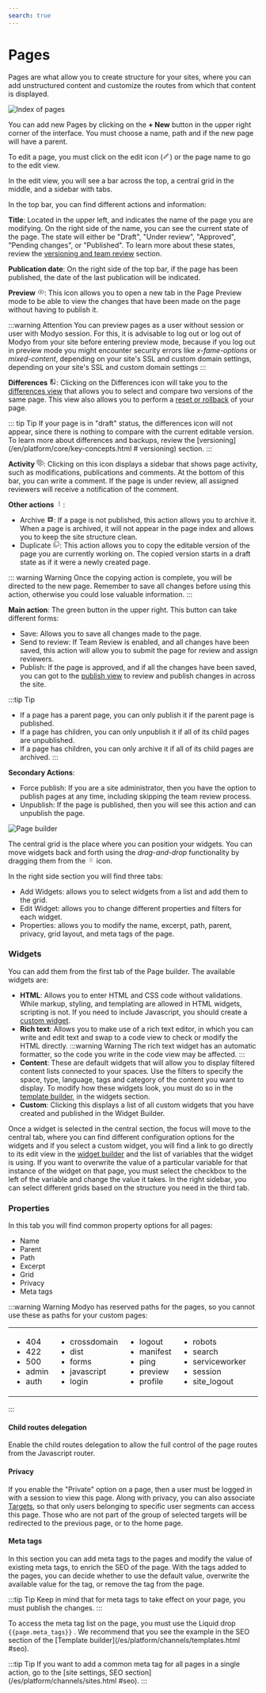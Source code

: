 ```yaml
---
search: true
---
```


# Pages

Pages are what allow you to create structure for your sites, where you can add unstructured content and customize the routes from which that content is displayed.

![Index of pages](/assets/img/platform/page-index.png)

You can add new Pages by clicking on the **+ New** button in the upper right corner of the interface. You must choose a name, path and if the new page will have a parent.

To edit a page, you must click on the edit icon (<svg xmlns="http://www.w3.org/2000/svg" xmlns:xlink="http://www.w3.org/1999/xlink" aria-hidden="true" focusable="false" width="1em" height="1em" style="-ms-transform: rotate(360deg); -webkit-transform: rotate(360deg); transform: rotate(360deg);" preserveAspectRatio="xMidYMid meet" viewBox="0 0 24 24"> <path d="M14.06 9l.94.94L5.92 19H5v-.92L14.06 9m3.6-6c-.25 0-.51.1-.7.29l-1.83 1.83l3.75 3.75l1.83-1.83c.39-.39.39-1.04 0-1.41l-2.34-2.34c-.2-.2-.45-.29-.71-.29m-3.6 3.19L3 17.25V21h3.75L17.81 9.94l-3.75-3.75z" fill="#626262"/> <rect x="0" y="0" width="24" height="24" fill="rgba(0, 0, 0, 0)" /> </svg>) or the page name to go to the edit view.

In the edit view, you will see a bar across the top, a central grid in the middle, and a sidebar with tabs.

In the top bar, you can find different actions and information:

**Title**: Located in the upper left, and indicates the name of the page you are modifying. On the right side of the name, you can see the current state of the page. The state will either be "Draft", "Under review", "Approved", "Pending changes", or "Published". To learn more about these states, review the [versioning and team review](/en/platform/core/key-concepts.html) section.

**Publication date**: On the right side of the top bar, if the page has been published, the date of the last publication will be indicated.

**Preview** <svg xmlns="http://www.w3.org/2000/svg" xmlns:xlink="http://www.w3.org/1999/xlink" aria-hidden="true" focusable="false" width="1em" height="1em" style="-ms-transform: rotate(360deg); -webkit-transform: rotate(360deg); transform: rotate(360deg);" preserveAspectRatio="xMidYMid meet" viewBox="0 0 24 24"> <path d="M12 9a3 3 0 0 1 3 3a3 3 0 0 1-3 3a3 3 0 0 1-3-3a3 3 0 0 1 3-3m0-4.5c5 0 9.27 3.11 11 7.5c-1.73 4.39-6 7.5-11 7.5S2.73 16.39 1 12c1.73-4.39 6-7.5 11-7.5M3.18 12a9.821 9.821 0 0 0 17.64 0a9.821 9.821 0 0 0-17.64 0z" fill="#626262"/> <rect x="0" y="0" width="24" height="24" fill="rgba(0, 0, 0, 0)" /> </svg>: This icon allows you to open a new tab in the Page Preview mode to be able to view the changes that have been made on the page without having to publish it.

:::warning Attention
You can preview pages as a user without session or user with Modyo session. For this, it is advisable to log out or log out of Modyo from your site before entering preview mode, because if you log out in preview mode you might encounter security errors like _x-fame-options_ or _mixed-content_, depending on your site's SSL and custom domain settings, depending on your site's SSL and custom domain settings
:::

**Differences** <svg xmlns="http://www.w3.org/2000/svg" xmlns:xlink="http://www.w3.org/1999/xlink" aria-hidden="true" focusable="false" width="1em" height="1em" style="-ms-transform: rotate(360deg); -webkit-transform: rotate(360deg); transform: rotate(360deg);" preserveAspectRatio="xMidYMid meet" viewBox="0 0 24 24"> <path d="M19 3h-5v2h5v13l-5-6v9h5a2 2 0 0 0 2-2V5a2 2 0 0 0-2-2m-9 15H5l5-6m0-9H5c-1.11 0-2 .89-2 2v14a2 2 0 0 0 2 2h5v2h2V1h-2v2z" fill="#626262"/> <rect x="0" y="0" width="24" height="24" fill="rgba(0, 0, 0, 0)" /> </svg>: Clicking on the Differences icon will take you to the [differences view](/en/platform/channels/sites.html#review-and-joint-publication) that allows you to select and compare two versions of the same page. This view also allows you to perform a [reset or rollback](/en/platform/core/key-concepts.html#actions-for-versioning) of your page.

::: tip Tip
If your page is in "draft" status, the differences icon will not appear, since there is nothing to compare with the current editable version. To learn more about differences and backups, review the [versioning](/en/platform/core/key-concepts.html # versioning) section.
:::

**Activity** <svg xmlns="http://www.w3.org/2000/svg" xmlns:xlink="http://www.w3.org/1999/xlink" aria-hidden="true" focusable="false" width="1em" height="1em" style="-ms-transform: rotate(360deg); -webkit-transform: rotate(360deg); transform: rotate(360deg);" preserveAspectRatio="xMidYMid meet" viewBox="0 0 24 24"> <path d="M12 23a1 1 0 0 1-1-1v-3H7a2 2 0 0 1-2-2V7a2 2 0 0 1 2-2h14a2 2 0 0 1 2 2v10a2 2 0 0 1-2 2h-4.1l-3.7 3.71c-.2.18-.44.29-.7.29H12m1-6v3.08L16.08 17H21V7H7v10h6M3 15H1V3a2 2 0 0 1 2-2h16v2H3v12m6-6h10v2H9V9m0 4h8v2H9v-2z" fill="#626262"/> <rect x="0" y="0" width="24" height="24" fill="rgba(0, 0, 0, 0)" /> </svg>: Clicking on this icon displays a sidebar that shows page activity, such as modifications, publications and comments. At the bottom of this bar, you can write a comment. If the page is under review, all assigned reviewers will receive a notification of the comment.

**Other actions** <svg xmlns="http://www.w3.org/2000/svg" xmlns:xlink="http://www.w3.org/1999/xlink" aria-hidden="true" focusable="false" width="1em" height="1em" style="-ms-transform: rotate(360deg); -webkit-transform: rotate(360deg); transform: rotate(360deg);" preserveAspectRatio="xMidYMid meet" viewBox="0 0 24 24"> <path d="M12 16a2 2 0 0 1 2 2a2 2 0 0 1-2 2a2 2 0 0 1-2-2a2 2 0 0 1 2-2m0-6a2 2 0 0 1 2 2a2 2 0 0 1-2 2a2 2 0 0 1-2-2a2 2 0 0 1 2-2m0-6a2 2 0 0 1 2 2a2 2 0 0 1-2 2a2 2 0 0 1-2-2a2 2 0 0 1 2-2z" fill="#626262"/> <rect x="0" y="0" width="24" height="24" fill="rgba(0, 0, 0, 0)" /> </svg>:

- Archive <svg xmlns="http://www.w3.org/2000/svg" xmlns:xlink="http://www.w3.org/1999/xlink" aria-hidden="true" focusable="false" width="1em" height="1em" style="-ms-transform: rotate(360deg); -webkit-transform: rotate(360deg); transform: rotate(360deg);" preserveAspectRatio="xMidYMid meet" viewBox="0 0 24 24"> <path d="M5.12 5l.81-1h12l.94 1M12 17.5L6.5 12H10v-2h4v2h3.5L12 17.5m8.54-12.27l-1.39-1.68C18.88 3.21 18.47 3 18 3H6c-.47 0-.88.21-1.16.55L3.46 5.23C3.17 5.57 3 6 3 6.5V19a2 2 0 0 0 2 2h14a2 2 0 0 0 2-2V6.5c0-.5-.17-.93-.46-1.27z" fill="#626262"/> <rect x="0" y="0" width="24" height="24" fill="rgba(0, 0, 0, 0)" /> </svg>: If a page is not published, this action allows you to archive it. When a page is archived, it will not appear in the page index and allows you to keep the site structure clean.
- Duplicate <svg xmlns="http://www.w3.org/2000/svg" xmlns:xlink="http://www.w3.org/1999/xlink" aria-hidden="true" focusable="false" width="1em" height="1em" style="-ms-transform: rotate(360deg); -webkit-transform: rotate(360deg); transform: rotate(360deg);" preserveAspectRatio="xMidYMid meet" viewBox="0 0 24 24"> <path d="M20 16V4H8v12h12m2 0a2 2 0 0 1-2 2H8a2 2 0 0 1-2-2V4c0-1.11.89-2 2-2h12a2 2 0 0 1 2 2v12m-6 4v2H4a2 2 0 0 1-2-2V7h2v13h12z" fill="#626262"/> <rect x="0" y="0" width="24" height="24" fill="rgba(0, 0, 0, 0)" /> </svg>: This action allows you to copy the editable version of the page you are currently working on. The copied version starts in a draft state as if it were a newly created page.

::: warning Warning
Once the copying action is complete, you will be directed to the new page. Remember to save all changes before using this action, otherwise you could lose valuable information.
:::

**Main action**: The green button in the upper right. This button can take different forms:

- Save: Allows you to save all changes made to the page.
- Send to review: If Team Review is enabled, and all changes have been saved, this action will allow you to submit the page for review and assign reviewers.
- Publish: If the page is approved, and if all the changes have been saved, you can got to the [publish view](/en/platform/channels/sites.html#review-and-joint-publication) to review and publish changes in across the site.

:::tip Tip
* If a page has a parent page, you can only publish it if the parent page is published.
* If a page has children, you can only unpublish it if all of its child pages are unpublished.
* If a page has children, you can only archive it if all of its child pages are archived.
:::

**Secondary Actions**:
- Force publish: If you are a site administrator, then you have the option to publish pages at any time, including skipping the team review process.
- Unpublish: If the page is published, then you will see this action and can unpublish the page.

![Page builder](/assets/img/platform/page-builder.png)

The central grid is the place where you can position your widgets. You can move widgets back and forth using the _drag-and-drop_ functionality by dragging them from the <svg xmlns="http://www.w3.org/2000/svg" xmlns:xlink="http://www.w3.org/1999/xlink" aria-hidden="true" focusable="false" width="1em" height="1em" style="-ms-transform: rotate(360deg); -webkit-transform: rotate(360deg); transform: rotate(360deg);" preserveAspectRatio="xMidYMid meet" viewBox="0 0 24 24"> <path d="M7 19v-2h2v2H7m4 0v-2h2v2h-2m4 0v-2h2v2h-2m-8-4v-2h2v2H7m4 0v-2h2v2h-2m4 0v-2h2v2h-2m-8-4V9h2v2H7m4 0V9h2v2h-2m4 0V9h2v2h-2M7 7V5h2v2H7m4 0V5h2v2h-2m4 0V5h2v2h-2z" fill="#626262"/> <rect x="0" y="0" width="24" height="24" fill="rgba(0, 0, 0, 0)" /> </svg> icon.

In the right side section you will find three tabs:

- Add Widgets: allows you to select widgets from a list and add them to the grid.
- Edit Widget: allows you to change different properties and filters for each widget.
- Properties: allows you to modify the name, excerpt, path, parent, privacy, grid layout, and meta tags of the page.

### Widgets

You can add them from the first tab of the Page builder. The available widgets are:

- **HTML**: Allows you to enter HTML and CSS code without validations. While markup, styling, and templating are allowed in HTML widgets, scripting is not. If you need to include Javascript, you should create a [custom widget](/en/platform/channels/widgets.html).
- **Rich text**: Allows you to make use of a rich text editor, in which you can write and edit text and swap to a code view to check or modify the HTML directly.
:::warning Warning
The rich text widget has an automatic formatter, so the code you write in the code view may be affected.
:::
- **Content**: These are default widgets that will allow you to display filtered content lists connected to your spaces. Use the filters to specify the space, type, language, tags and category of the content you want to display. To modify how these widgets look, you must do so in the [template builder](/en/platform/channels/templates.html), in the widgets section.
- **Custom**: Clicking this displays a list of all custom widgets that you have created and published in the Widget Builder.

Once a widget is selected in the central section, the focus will move to the central tab, where you can find different configuration options for the widgets and if you select a custom widget, you will find a link to go directly to its edit view in the [widget builder](/en/platform/channels/widgets.html) and the list of variables that the widget is using. If you want to overwrite the value of a particular variable for that instance of the widget on that page, you must select the checkbox to the left of the variable and change the value it takes.
In the right sidebar, you can select different grids based on the structure you need in the third tab.

### Properties

In this tab you will find common property options for all pages:

* Name
* Parent
* Path
* Excerpt
* Grid
* Privacy
* Meta tags

:::warning Warning
Modyo has reserved paths for the pages, so you cannot use these as paths for your custom pages:
<table style="border: none;"><tr style="border: none;">
<td style="border: none;"><ul>
<li>404</li>
<li>422</li>
<li>500</li>
<li>admin</li>
<li>auth</li>
</ul></td>
<td style="border: none;"><ul>
<li>crossdomain</li>
<li>dist</li>
<li>forms</li>
<li>javascript</li>
<li>login</li>
</ul></td>
<td style="border: none;"><ul>
<li>logout</li>
<li>manifest</li>
<li>ping</li>
<li>preview</li>
<li>profile</li>
</ul></td>
<td style="border: none;"><ul>
<li>robots</li>
<li>search</li>
<li>serviceworker</li>
<li>session</li>
<li>site_logout</li>
</ul></td>
<td style="border: none; vertical-align: top;"><ul>
<li>sitemap</li>
<li>stylesheets</li>
<li>uploads</li>
<li>widget_manager</li>
</ul></td>
</tr></table>
:::

#### Child routes delegation

Enable the child routes delegation to allow the full control of the page routes from the Javascript router.

#### Privacy

If you enable the "Private" option on a page, then a user must be logged in with a session to view this page. Along with privacy, you can also associate [Targets](/en/platform/customers/targets.html), so that only users belonging to specific user segments can access this page. Those who are not part of the group of selected targets will be redirected to the previous page, or to the home page.

#### Meta tags

In this section you can add meta tags to the pages and modify the value of existing meta tags, to enrich the SEO of the page. With the tags added to the pages, you can decide whether to use the default value, overwrite the available value for the tag, or remove the tag from the page.

:::tip Tip
Keep in mind that for meta tags to take effect on your page, you must publish the changes.
:::

To access the meta tag list on the page, you must use the Liquid drop <span v-pre> `{{page.meta_tags}}` </span>. We recommend that you see the example in the SEO section of the [Template builder](/es/platform/channels/templates.html #seo).

:::tip Tip
If you want to add a common meta tag for all pages in a single action, go to the [site settings, SEO section](/es/platform/channels/sites.html #seo).
:::
